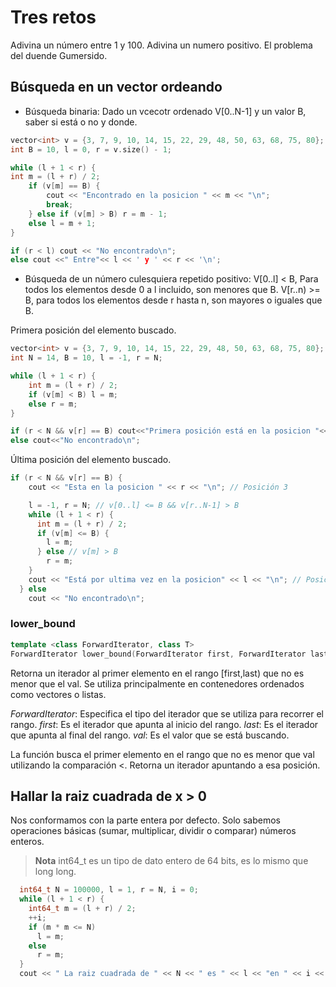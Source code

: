 # Tres retos

Adivina un número entre 1 y 100.
Adivina un numero positivo.
El problema del duende Gumersido.

## Búsqueda en un vector ordeando

- Búsqueda binaria:
  Dado un vcecotr ordenado V[0..N-1] y un valor B, saber si está o no y donde.

```cpp
vector<int> v = {3, 7, 9, 10, 14, 15, 22, 29, 48, 50, 63, 68, 75, 80};
int B = 10, l = 0, r = v.size() - 1;

while (l + 1 < r) {
int m = (l + r) / 2;
    if (v[m] == B) {
        cout << "Encontrado en la posicion " << m << "\n";
        break;
    } else if (v[m] > B) r = m - 1;
    else l = m + 1;
}

if (r < l) cout << "No encontrado\n";
else cout <<" Entre"<< l << ' y ' << r << '\n';
```

- Búsqueda de un número culesquiera repetido positivo:
  V[0..l] < B, Para todos los elementos desde 0 a l incluido, son menores que B.
  V[r..n) >= B, para todos los elementos desde r hasta n, son mayores o iguales que B.

Primera posición del elemento buscado.

```cpp
vector<int> v = {3, 7, 9, 10, 14, 15, 22, 29, 48, 50, 63, 68, 75, 80};
int N = 14, B = 10, l = -1, r = N;

while (l + 1 < r) {
    int m = (l + r) / 2;
    if (v[m] < B) l = m;
    else r = m;
}

if (r < N && v[r] == B) cout<<"Primera posición está en la posicion "<<r<<"\n";
else cout<<"No encontrado\n";
```

Última posición del elemento buscado.

```cpp
if (r < N && v[r] == B) {
    cout << "Esta en la posicion " << r << "\n"; // Posición 3

    l = -1, r = N; // v[0..l] <= B && v[r..N-1] > B
    while (l + 1 < r) {
      int m = (l + r) / 2;
      if (v[m] <= B) {
        l = m;
      } else // v[m] > B
        r = m;
    }
    cout << "Está por ultima vez en la posicion" << l << "\n"; // Posición 5
  } else
    cout << "No encontrado\n";
```

### lower_bound

```cpp
template <class ForwardIterator, class T>
ForwardIterator lower_bound(ForwardIterator first, ForwardIterator last, const T& val);
```

Retorna un iterador al primer elemento en el rango [first,last) que no es menor que el val.
Se utiliza principalmente en contenedores ordenados como vectores o listas.

_ForwardIterator_: Especifica el tipo del iterador que se utiliza para recorrer el rango.
_first_: Es el iterador que apunta al inicio del rango.
_last_: Es el iterador que apunta al final del rango.
_val_: Es el valor que se está buscando.

La función busca el primer elemento en el rango que no es menor que val utilizando la comparación <. Retorna un iterador apuntando a esa posición.

## Hallar la raiz cuadrada de x > 0

Nos conformamos con la parte entera por defecto.
Solo sabemos operaciones básicas (sumar, multiplicar, dividir o comparar) números enteros.

> **Nota** int64_t es un tipo de dato entero de 64 bits, es lo mismo que long long.

```cpp
  int64_t N = 100000, l = 1, r = N, i = 0;
  while (l + 1 < r) {
    int64_t m = (l + r) / 2;
    ++i;
    if (m * m <= N)
      l = m;
    else
      r = m;
  }
  cout << " La raiz cuadrada de " << N << " es " << l << "en " << i << " pasos" << "\n";
```
